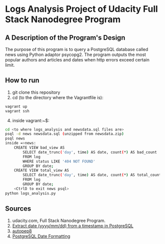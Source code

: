 # Logs Analysis Project of Udacity Full Stack Nanodegree Program
## A Description of the Program's Design
The purpose of this program is to query a PostgreSQL database called news using Python
adaptor psycopg2. The program outputs the most popular authors and articles and dates
when http errors exceed certain limit.
## How to run
1. git clone this repository
2. cd (to the directory where the Vagrantfile is):
```sh
vagrant up
vagrant ssh
```
4. inside vagrant:~$:
```sh
cd <to where logs_analysis and newsdata.sql files are>
psql -d news newsdata.sql (unzipped from newsdata.zip)
psql news
inside =>news:
	CREATE VIEW bad_view AS
	    SELECT date_trunc('day', time) AS date, count(*) AS bad_count
	    FROM log
	    WHERE status LIKE '404 NOT FOUND'
	    GROUP BY date;
	CREATE VIEW total_view AS
	    SELECT date_trunc('day', time) AS date, count(*) AS total_count
	    FROM log
	    GROUP BY date;
    <CtrlD to exit news psql>
python logs_analysis.py
```
## Sources
1. udacity.com, Full Stack Nanodegree Program.
2. [Extract date (yyyy/mm/dd) from a timestamp in PostgreSQL](https://stackoverflow.com/questions/6133107/extract-date-yyyy-mm-dd-from-a-timestamp-in-postgresql)
3. [autopep8](https://github.com/hhatto/autopep8)
4. [PostgreSQL Date Formatting](https://www.postgresql.org/docs/8.1/static/functions-formatting.html)